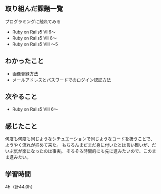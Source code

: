 ## 取り組んだ課題一覧
プログラミングに触れてみる
- Ruby on Rails5 VI 6～
- Ruby on Rails5 VII 6～
- Ruby on Rails5 VIII ～5

## わかったこと
- 画像登録方法
- メールアドレスとパスワードでのログイン認証方法

## 次やること
- Ruby on Rails5 VIII 6～

## 感じたこと
何度も何度も同じようなシチュエーションで同じようなコードを扱うことで、
ようやく流れが掴めて来た。
もちろんまだまだ身に付いたとは言い難いが、だいぶ気が楽になったのは事実。
そろそろ時間的にも先に進みたいので、このまま進みたい。

## 学習時間
4h（計44.0h）
